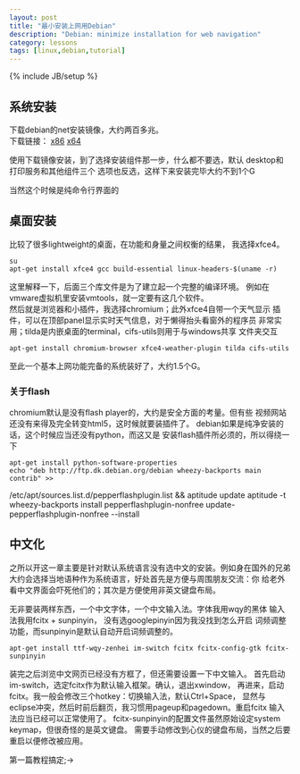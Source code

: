 ```yaml
---
layout: post
title: "最小安装上网用Debian"
description: "Debian: minimize installation for web navigation"
category: lessons
tags: [linux,debian,tutorial]
---
```

{% include JB/setup %}

## 系统安装
下载debian的net安装镜像，大约两百多兆。  
 下载链接：
 [x86](http://cdimage.debian.org/debian-cd/7.7.0/i386/iso-cd/debian-7.7.0-i386-netinst.iso)
 [x64](http://cdimage.debian.org/debian-cd/7.7.0/amd64/iso-cd/debian-7.7.0-amd64-netinst.iso)

 使用下载镜像安装，到了选择安装组件那一步，什么都不要选，默认
 desktop和打印服务和其他组件三个
选项也反选，这样下来安装完毕大约不到1个G

当然这个时候是纯命令行界面的

## 桌面安装
比较了很多lightweight的桌面，在功能和身量之间权衡的结果，
我选择xfce4。

    su
    apt-get install xfce4 gcc build-essential linux-headers-$(uname -r)

这里解释一下，后面三个库文件是为了建立起一个完整的编译环境。
例如在vmware虚拟机里安装vmtools，就一定要有这几个软件。  
然后就是浏览器和小插件，我选择chromium；此外xfce4自带一个天气显示
插件，可以在顶部panel显示实时天气信息，对于懒得抬头看窗外的程序员
非常实用；tilda是内嵌桌面的terminal，cifs-utils则用于与windows共享
文件夹交互

    apt-get install chromium-browser xfce4-weather-plugin tilda cifs-utils

至此一个基本上网功能完备的系统装好了，大约1.5个G。

### 关于flash

chromium默认是没有flash player的，大约是安全方面的考量。但有些
视频网站还没有来得及完全转变html5，这时候就要装插件了。
debian如果是纯净安装的话，这个时候应当还没有python，而这又是
安装flash插件所必须的，所以得绕一下

    apt-get install python-software-properties
    echo "deb http://ftp.dk.debian.org/debian wheezy-backports main contrib" >>
/etc/apt/sources.list.d/pepperflashplugin.list && aptitude update
    aptitude -t wheezy-backports install pepperflashplugin-nonfree
    update-pepperflashplugin-nonfree --install

## 中文化
之所以开这一章主要是针对默认系统语言没有选中文的安装。例如身在国外的兄弟
大约会选择当地语种作为系统语言，好处首先是方便与周围朋友交流：你
给老外看中文界面会吓死他们的；其次是方便使用非英文键盘布局。

  无非要装两样东西，一个中文字体，一个中文输入法。字体我用wqy的黑体
输入法我用fcitx + sunpinyin， 没有选googlepinyin因为我没找到怎么开启
词频调整功能，而sunpinyin是默认自动开启词频调整的。

    apt-get install ttf-wqy-zenhei im-switch fcitx fcitx-config-gtk fcitx-sunpinyin

装完之后浏览中文网页已经没有方框了，但还需要设置一下中文输入。
首先启动im-switch，选定fcitx作为默认输入框架。确认，退出xwindow，
再进来，启动fcitx。我一般会修改三个hotkey：切换输入法，默认Ctrl+Space，
显然与eclipse冲突，然后时前后翻页，我习惯用pageup和pagedown。重启fcitx
输入法应当已经可以正常使用了。
fcitx-sunpinyin的配置文件虽然原始设定system keymap，但很奇怪的是英文键盘。
需要手动修改到心仪的键盘布局，当然之后要重启以便修改被应用。

第一篇教程搞定;->
